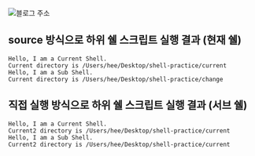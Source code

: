 ![블로그 주소](https://medium.com/@hee98.09.14/%EC%89%98-%EC%8A%A4%ED%81%AC%EB%A6%BD%ED%8A%B8%EC%99%80-%EA%B2%BD%EB%A1%9C-5ab7c119b45a)

## source 방식으로 하위 쉘 스크립트 실행 결과 (현재 쉘)

```
Hello, I am a Current Shell.
Current directory is /Users/hee/Desktop/shell-practice/current
Hello, I am a Sub Shell.
Current directory is /Users/hee/Desktop/shell-practice/change
```

## 직접 실행 방식으로 하위 쉘 스크립트 실행 결과 (서브 쉘)

```
Hello, I am a Current Shell.
Current2 directory is /Users/hee/Desktop/shell-practice/current
Hello, I am a Sub Shell.
Current2 directory is /Users/hee/Desktop/shell-practice/current
```

